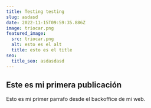```yaml
---
title: Testing testing
slug: asdasd
date: 2022-11-15T09:59:35.886Z
image: triocar.png
featured_image:
  src: triocar.png
  alt: esto es el alt
  title: esto es el title
seo:
  title_seo: asdasdasd
---
```

## Este es mi primera publicación

Esto es mi primer parrafo desde el backoffice de mi web.